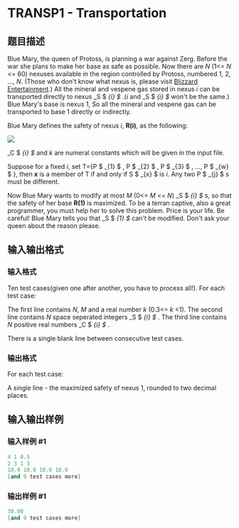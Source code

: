 # TRANSP1 - Transportation

## 题目描述

Blue Mary, the queen of Protoss, is planning a war against Zerg. Before the war she plans to make her base as safe as possible. Now there are _N_ (1<= _N_ <= 60) nexuses available in the region controlled by Protoss, numbered 1, 2, ..., _N_. (Those who don't know what nexus is, please visit [Blizzard Entertainment](http://www.blizzard.com).) All the mineral and vespene gas stored in nexus _i_ can be transported directly to nexus _S $ _{i} $_ .(_i_ and _S $ _{i} $_ won't be the same.) Blue Mary's base is nexus 1, So all the mineral and vespene gas can be transported to base 1 directly or indirectly.

Blue Mary defines the safety of nexus _i_, **R(i)**, as the following:

![](https://cdn.luogu.com.cn/upload/vjudge_pic/SP2903/2de5291053afbb1884cab48535183067bac7a886.png)

_C $ _{i} $_ and _k_ are numeral constants which will be given in the input file.

Suppose for a fixed _i_, set T={P $ _{1} $ , P $ _{2} $ , P $ _{3} $ , ..., P $ _{w} $ }, then **x** is a member of T if and only if S $ _{x} $ is _i_. Any two P $ _{j} $ s must be different.

Now Blue Mary wants to modify at most _M_ (0<= _M_ <= _N_) _S $ _{i} $_ s, so that the safety of her base **R(1)** is maximized. To be a terran captive, also a great programmer, you must help her to solve this problem. Price is your life. Be careful! Blue Mary tells you that _S $ _{1} $_ can't be modified. Don't ask your queen about the reason please.

## 输入输出格式

### 输入格式

Ten test cases(given one after another, you have to process all!). For each test case:

The first line contains _N_, _M_ and a real number _k_ (0.3<= _k_ <1). The second line contains _N_ space seperated integers _S $ _{i} $_ . The third line contains _N_ positive real numbers _C $ _{i} $_ .

There is a single blank line between consecutive test cases.

### 输出格式

For each test case:

A single line - the maximized safety of nexus 1, rounded to two decimal places.

## 输入输出样例

### 输入样例 #1

```cpp
4 1 0.5
2 3 1 3
10.0 10.0 10.0 10.0
[and 9 test cases more]
```


### 输出样例 #1

```cpp
30.00
[and 9 test cases more]
```



